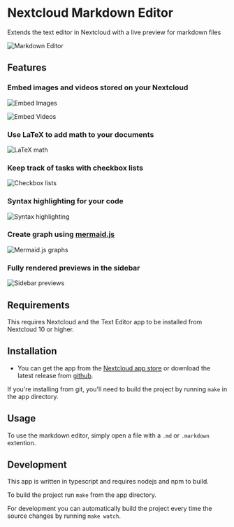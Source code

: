 Nextcloud Markdown Editor
=================

Extends the text editor in Nextcloud with a live preview for markdown files

![Markdown Editor](screenshots/editor.png)

Features
---

### Embed images and videos stored on your Nextcloud

![Embed Images](screenshots/embed.png)

![Embed Videos](screenshots/videos.png)

### Use LaTeX to add math to your documents

![LaTeX math](screenshots/math.png)

### Keep track of tasks with checkbox lists

![Checkbox lists](screenshots/checkboxes.png)

### Syntax highlighting for your code

![Syntax highlighting](screenshots/syntax.png)

### Create graph using [mermaid.js](https://github.com/knsv/mermaid)

![Mermaid.js graphs](screenshots/graph.png)

### Fully rendered previews in the sidebar
 
![Sidebar previews](screenshots/preview.png)

Requirements
---

This requires Nextcloud and the Text Editor app to be installed from Nextcloud 10 or higher.

Installation
---

- You can get the app from the [Nextcloud app store](https://apps.nextcloud.com/apps/files_markdown)
or download the latest release from [github](https://github.com/icewind1991/files_markdown/releases).

If you're installing from git, you'll need to build the project by running `make` in the app directory.


Usage
---

To use the markdown editor, simply open a file with a `.md` or `.markdown` extention.

Development
---

This app is written in typescript and requires nodejs and npm to build.

To build the project run `make` from the app directory.

For development you can automatically build the project every time
the source changes by running `make watch`.
